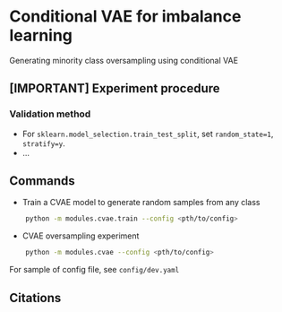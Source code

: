 # Conditional VAE for imbalance learning
Generating minority class oversampling using conditional VAE



## [IMPORTANT] Experiment procedure

### Validation method

- For `sklearn.model_selection.train_test_split`, set `random_state=1`, `stratify=y`.
- ...



## Commands

- Train a CVAE model to generate random samples from any class

```bash
    python -m modules.cvae.train --config <pth/to/config>
```

- CVAE oversampling experiment
```bash
    python -m modules.cvae --config <pth/to/config>
```

For sample of config file, see `config/dev.yaml`


## Citations
